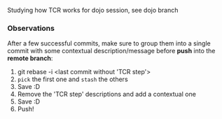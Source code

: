 Studying how TCR works
for dojo session, see dojo branch

### Observations

After a few successful commits, make sure to group them into a single commit
with some contextual description/message before __push__ into the __remote branch__:

1. git rebase -i <last commit without 'TCR step'>
2. `pick` the first one and `stash` the others
3. Save :D
4. Remove the 'TCR step' descriptions and add a contextual one
5. Save :D
6. Push!
